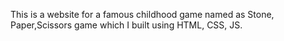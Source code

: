 This is a website for a famous childhood game named as Stone, Paper,Scissors game which I built using HTML, CSS, JS.
